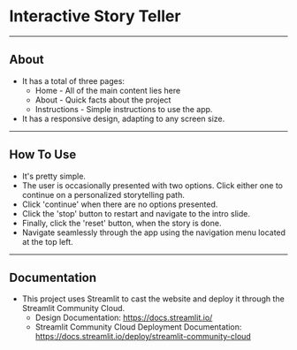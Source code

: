 # Interactive Story Teller

----------
About
----------
 - It has a total of three pages:
      - Home - All of the main content lies here
      - About - Quick facts about the project
      - Instructions - Simple instructions to use the app.
 - It has a responsive design, adapting to any screen size.


--------------
How To Use
--------------
- It's pretty simple.
- The user is occasionally presented with two options. Click either one to continue on a personalized storytelling path.
- Click 'continue' when there are no options presented.
- Click the 'stop' button to restart and navigate to the intro slide.
- Finally, click the 'reset' button, when the story is done.
- Navigate seamlessly through the app using the navigation menu located at the top left.


---------------
Documentation
---------------
 - This project uses Streamlit to cast the website and deploy it through the Streamlit Community Cloud.
      - Design Documentation: https://docs.streamlit.io/
      - Streamlit Community Cloud Deployment Documentation: https://docs.streamlit.io/deploy/streamlit-community-cloud

  
